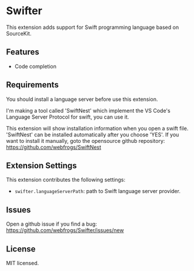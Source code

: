 # Swifter 

This extension adds support for Swift programming language based on SourceKit.

## Features

- Code completion

## Requirements

You should install a language server before use this extension.

I'm making a tool called 'SwiftNest' which implement the VS Code's Language Server Protocol for swift, you can use it.

This extension will show installation information when you open a swift file. 'SwiftNest' can be installed automatically after you choose 'YES'. If you want to install it manually, goto the opensource github repository: <https://github.com/webfrogs/SwiftNest>

## Extension Settings

This extension contributes the following settings:

- `swifter.languageServerPath`: path to Swift language server provider.

## Issues

Open a github issue if you find a bug: <https://github.com/webfrogs/Swifter/issues/new>

## License

MIT licensed.

